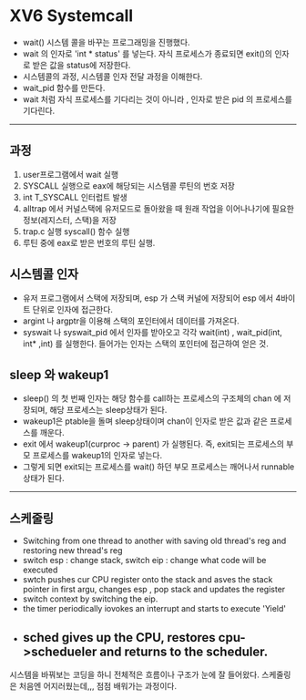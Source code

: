 # XV6 Systemcall

- wait() 시스템 콜을 바꾸는 프로그래밍을 진행했다.
- wait 의 인자로 'int * status' 를 넣는다. 자식 프로세스가 종료되면 exit()의 인자로 받은 값을 status에 저장한다. 
- 시스템콜의 과정, 시스템콜 인자 전달 과정을 이해한다.
- wait_pid 함수를 만든다.
- wait 처럼 자식 프로세스를 기다리는 것이 아니라 , 인자로 받은 pid 의 프로세스를 기다린다. 

---

  
## 과정
1. user프로그램에서 wait 실행 
2. SYSCALL 실행으로 eax에 해당되는 시스템콜 루틴의 번호 저장
3. int T_SYSCALL 인터럽트 발생
4. alltrap 에서 커널스택에 유저모드로 돌아왔을 때 원래 작업을 이어나나기에 필요한 정보(레지스터, 스택)을 저장
5. trap.c 실행 syscall() 함수 실행
6. 루틴 중에 eax로 받은 번호의 루틴 실행. 

## 시스템콜 인자
- 유저 프로그램에서 스택에 저장되며, esp 가 스택 커널에 저장되어 esp 에서 4바이트 단위로 인자에 접근한다. 
- argint 나 argptr을 이용해 스택의 포인터에서 데이터를 가져온다. 
- syswait 나 syswait_pid 에서 인자를 받아오고 각각 wait(int) , wait_pid(int, int* ,int) 를 실행한다. 들어가는 인자는 스택의 포인터에 접근하여 얻은 것.

## sleep 와 wakeup1
- sleep() 의 첫 번째 인자는 해당 함수를 call하는 프로세스의 구조체의 chan 에 저장되며, 해당 프로세스는 sleep상태가 된다.
- wakeup1은 ptable을 돌며 sleep상태이며 chan이 인자로 받은 값과 같은 프로세스를 깨운다.
- exit 에서 wakeup1(curproc -> parent) 가 실행된다. 즉, exit되는 프로세스의 부모 프로세스를 wakeup1의 인자로 넣는다.
- 그렇게 되면 exit되는 프로세스를 wait() 하던 부모 프로세스는 깨어나서 runnable상태가 된다.

---
  
    
 ## 스케줄링
- Switching from one thread to another with saving old thread's reg and restoring new thread's reg
- switch esp : change stack,  switch eip : change what code will be executed
- swtch pushes cur CPU register onto the stack and asves the stack pointer in first argu, changes esp , pop stack and updates the register
- switch context by switching the eip.  
- the timer periodically iovokes an interrupt and starts to execute 'Yield'
- sched gives up the CPU,  restores cpu->schedueler and returns to the scheduler.  
  ---
    
 시스템을 바꿔보는 코딩을 하니 전체적은 흐름이나 구조가 눈에 잘 들어왔다.
스케줄링은 처음엔 어지러웠는데,,, 점점 배워가는 과정이다. 

